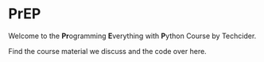 # PrEP
Welcome to the **Pr**ogramming **E**verything with **P**ython Course by Techcider.

Find the course material we discuss and the code over here.
